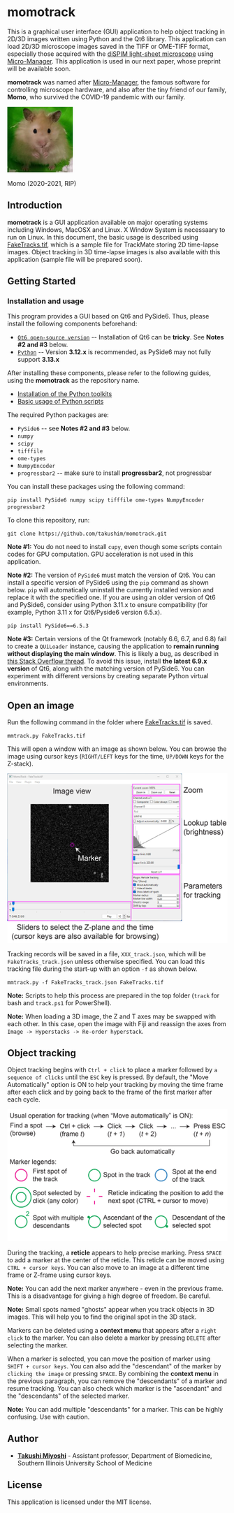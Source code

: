 # momotrack

This is a graphical user interface (GUI) application to help object tracking in 2D/3D images written using Python and the Qt6 library. This application can load 2D/3D microscope images saved in the TIFF or OME-TIFF format, especially those acquired with the [diSPIM light-sheet microscope](http://dispim.org) using [Micro-Manager](https://micro-manager.org/). This application is used in our next paper, whose preprint will be available soon.

**momotrack** was named after [Micro-Manager](https://micro-manager.org/), the famous software for controlling microscope hardware, and also after the tiny friend of our family, **Momo**, who survived the COVID-19 pandemic with our family.

![Momo (hamster)](https://github.com/takushim/momotrack/raw/main/samples/momo.jpg)

Momo (2020-2021, RIP)

## Introduction

**momotrack** is a GUI application available on major operating systems including Windows, MacOSX and Linux. X Window System is necessaary to run on Linux. In this document, the basic usage is described using [FakeTracks.tif](https://samples.fiji.sc/FakeTracks.tif), which is a sample file for TrackMate storing 2D time-lapse images. Object tracking in 3D time-lapse images is also available with this application (sample file will be prepared soon).

## Getting Started
### Installation and usage
This program provides a GUI based on Qt6 and PySide6. Thus, please install the following components beforehand:
* [`Qt6 open-source version`](https://www.qt.io/download-open-source) -- Installation of Qt6 can be **tricky**. See **Notes #2 and #3** below.
* [`Python`](https://www.python.org) -- Version **3.12.x** is recommended, as PySide6 may not fully support **3.13.x** 

After installing these components, please refer to the following guides, using the **momotrack** as the repository name.
* [Installation of the Python toolkits](https://github.com/takushim/momodoc/blob/main/installation.md)
* [Basic usage of Python scripts](https://github.com/takushim/momodoc/blob/main/usage.md)

The required Python packages are:
* `PySide6` -- see **Notes #2 and #3** below.
* `numpy`
* `scipy`
* `tifffile`
* `ome-types`
* `NumpyEncoder`
* `progressbar2` -- make sure to install **progressbar2**, not progressbar

You can install these packages using the following command:
```
pip install PySide6 numpy scipy tifffile ome-types NumpyEncoder progressbar2
```

To clone this repository, run:
```
git clone https://github.com/takushim/momotrack.git
```

**Note #1:** You do not need to install `cupy`, even though some scripts contain codes for GPU computation. GPU acceleration is not used in this application.

**Note #2:** The version of `PySide6` must match the version of Qt6. You can install a specific version of PySide6 using the `pip` command as shown below. `pip` will automatically uninstall the currently installed version and replace it with the specified one. If you are using an older version of Qt6 and PySide6, consider using Python 3.11.x to ensure compatibility (for example, Python 3.11 x for Qt6/Pyside6 version 6.5.x).
```
pip install PySide6==6.5.3
```

**Note #3:** Certain versions of the Qt framework (notably 6.6, 6.7, and 6.8) fail to create a `QUiLoader` instance, causing the application to **remain running without displaying the main window**. This is likely a bug, as described in [this Stack Overflow thread](https://stackoverflow.com/questions/77736041/pyside6-quiloader-doesnt-show-window). To avoid this issue, install **the latest 6.9.x version** of Qt6, along with the matching version of PySide6. You can experiment with different versions by creating separate Python virtual environments.

## Open an image

Run the following command in the folder where [FakeTracks.tif](https://samples.fiji.sc/FakeTracks.tif) is saved.
```
mmtrack.py FakeTracks.tif
```

This will open a window with an image as shown below. You can browse the image using cursor keys (`RIGHT/LEFT` keys for the time, `UP/DOWN` keys for the Z-stack).

![Main Window](https://github.com/takushim/momotrack/raw/main/samples/cartoons_mainwindow.jpg)

Tracking records will be saved in a file, `XXX_track.json`, which will be `FakeTracks_track.json` unless otherwise specified. You can load this tracking file during the start-up with an option `-f` as shown below.

```
mmtrack.py -f FakeTracks_track.json FakeTracks.tif
```

 **Note:** Scripts to help this process are prepared in the top folder (`track` for bash and `track.ps1` for PowerShell).


**Note:** When loading a 3D image, the Z and T axes may be swapped with each other. In this case, open the image with Fiji and reassign the axes from `Image -> Hyperstacks -> Re-order hyperstack`.

## Object tracking

Object tracking begins with `Ctrl + click` to place a marker followed by `a sequence of clicks` until the `ESC` key is pressed. By default, the "Move Automatically" option is ON to help your tracking by moving the time frame after each click and by going back to the frame of the first marker after each cycle.

![Legends](https://github.com/takushim/momotrack/raw/main/samples/cartoons_legend.jpg)

During the tracking, a **reticle** appears to help precise marking. Press `SPACE` to add a marker at the center of the reticle. This reticle can be moved using `CTRL + cursor keys`. You can also move to an image at a different time frame or Z-frame using cursor keys.

**Note:** You can add the next marker anywhere - even in the previous frame. This is a disadvantage for giving a high degree of freedom. Be careful.

**Note:** Small spots named "ghosts" appear when you track objects in 3D images. This will help you to find the original spot in the 3D stack.

Markers can be deleted using a **context menu** that appears after a `right click` to the marker. You can also delete a marker by pressing `DELETE` after selecting the marker.

When a marker is selected, you can move the position of marker using `SHIFT + cursor keys`. You can also add the "descendant" of the marker by `clicking the image` or pressing `SPACE`. By combining the **context menu** in the previous paragraph, you can remove the "descendants" of a marker and resume tracking. You can also check which marker is the "ascendant" and the "descendants" of the selected marker.

**Note:** You can add multiple "descendants" for a marker. This can be highly confusing. Use with caution.

## Author

* **[Takushi Miyoshi](https://github.com/takushim)** - Assistant professor, Department of Biomedicine, Southern Illinois University School of Medicine

## License

This application is licensed under the MIT license.
